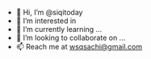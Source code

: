 - 👋 Hi, I’m @siqitoday
- 👀 I’m interested in 
- 🌱 I’m currently learning ...
- 💞️ I’m looking to collaborate on ...
- 📫 Reach me at wsqsachi@gmail.com
